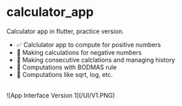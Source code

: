 # calculator_app

Calculator app in flutter, practice version.

- :white_check_mark: Calclulator app to compute for positive numbers
- :black_square_button: Making calculations for negative numbers
- :black_square_button: Making consecutive calclations and managing history
- :black_square_button: Computations with BODMAS rule
- :black_square_button: Computations like sqrt, log, etc.

<br/>
![App Interface Version 1](/UI/V1.PNG)
